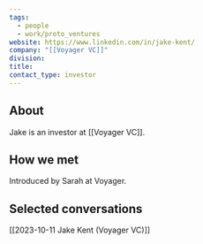 ```yaml
---
tags:
  - people
  - work/proto_ventures
website: https://www.linkedin.com/in/jake-kent/
company: "[[Voyager VC]]"
division: 
title: 
contact_type: investor
---
```

## About
Jake is an investor at [[Voyager VC]].

## How we met
Introduced by Sarah at Voyager.

## Selected conversations
[[2023-10-11 Jake Kent (Voyager VC)]]